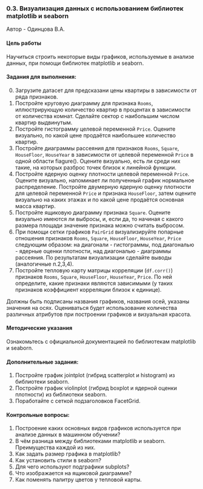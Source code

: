 ### 0.3. Визуализация данных с использованием библиотек matplotlib и seaborn  

Автор - Одинцова В.А.

#### Цель работы

Научиться строить некоторые виды графиков, используемые в анализе данных, при помощи библиотек matplotlib и seaborn.  

#### Задания для выполнения:

0. Загрузите датасет для предсказани цены квартиры в зависимости от ряда признаков.
1. Постройте круговую диаграмму для признака `Rooms`, иллюстрирующую количество квартир в процентах в зависимости от количества комнат. Сделайте сектор с наибольшим числом квартир выдвинутым.
2. Постройте гистограмму целевой переменной `Price`. Оцените визуально, по какой цене продаётся наибольшее количество квартир. 
3. Постройте диаграммы рассеяния для признаков `Rooms`, `Square`, `HouseFloor`, `HouseYear` в зависимости от целевой переменной `Price` в одной области fiagure(). Оцените визуально, есть ли среди них такие, на которых разброс точек близок к линейной функции.
4. Постройте ядерную оценку плотности целевой переменной `Price`. Оцените визуально, напоминает ли полученный график нормальное распределение. Постройте двумерную ядерную оценку плотности для целевой переменной `Price` и признака `HouseFloor`, затем оцените визуально на каких этажах и по какой цене продаётся основная масса квартир.
5. Постройте ящиковую диаграмму признака `Square`. Оцените визуально имеются ли выбросы, и, если да, то начиная с какого размера площади значение признака можно считать выбросом.
6. При помощи сетки графиков `PairGrid` визуализируйте попарные отношения признаков `Rooms`, `Square`, `HouseFloor`, `HouseYear`, `Price` следующим образом: на диагонали - гистограммы, под диагональю - ядерные оценки плотности, над диагональю - диаграммы рассеяния. По результатам визуализации сделайте выводы (аналогичные п.2,3,4).
7. Постройте тепловую карту матрицы корреляции (`df.corr()`) признаков `Rooms`, `Square`, `HouseFloor`, `HouseYear`, `Price`. По ней определите, какие признаки являются зависимыми (у таких признаков коэффициент корреляции близок к единице).

Должны быть подписаны названия графиков, названия осей, указаны значения на осях. Оцениваться будет использование 
количества различных атрибутов при построении графиков и визуальная красота.

#### Методические указания

Ознакомьтесь с официальной документацией по библиотекам matplotlib и seaborn.

#### Дополнительные задания:

1. Постройте график jointplot (гибрид scatterplot и histogram) из библиотеки seaborn. 
2. Постройте график violinplot (гибрид boxplot и ядерной оценки плотности) из библиотеки seaborn. 
3. Поработайте с сеткой подзаголовков FacetGrid.

#### Контрольные вопросы:

1. Построение каких основных видов графиков используется при анализе данных в машинном обучении?
2. В чём разница между библиотеками matplotlib и seaborn. Преимущества каждой из них.
3. Как задать размер графика в matplotlib?
4. Как установить стили в seaborn?
5. Для чего используют подграфики subplots?
6. Что изображается на ящиковой диаграмме?
7. Как поменять палитру цветов у тепловой карты.
